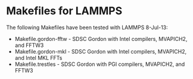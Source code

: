 Makefiles for LAMMPS
====================

The following Makefiles have been tested with LAMMPS 8-Jul-13:

* Makefile.gordon-fftw - SDSC Gordon with Intel compilers, MVAPICH2, and FFTW3
* Makefile.gordon-mkl  - SDSC Gordon with Intel compilers, MVAPICH2, and Intel MKL FFTs
* Makefile.trestles - SDSC Gordon with PGI compilers, MVAPICH2, and FFTW3
